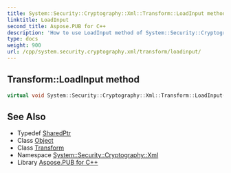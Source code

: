 ```yaml
---
title: System::Security::Cryptography::Xml::Transform::LoadInput method
linktitle: LoadInput
second_title: Aspose.PUB for C++
description: 'How to use LoadInput method of System::Security::Cryptography::Xml::Transform class in C++.'
type: docs
weight: 900
url: /cpp/system.security.cryptography.xml/transform/loadinput/
---
```

## Transform::LoadInput method




```cpp
virtual void System::Security::Cryptography::Xml::Transform::LoadInput(SharedPtr<Object> obj)=0
```

## See Also

* Typedef [SharedPtr](../../../system/sharedptr/)
* Class [Object](../../../system/object/)
* Class [Transform](../)
* Namespace [System::Security::Cryptography::Xml](../../)
* Library [Aspose.PUB for C++](../../../)
